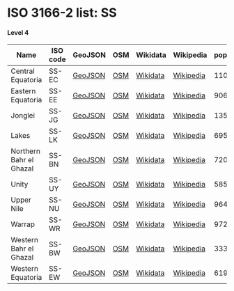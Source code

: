 # ISO 3166-2 list: SS


#### Level 4
Name | ISO code | GeoJSON | OSM | Wikidata | Wikipedia | population 
--- | --- | --- | --- | --- | --- | --- 
Central Equatoria | SS-EC | [GeoJSON](../../export/geojson/q7/iso2/SS/SS-EC.geojson) | [OSM](https://www.openstreetmap.org/relation/2190479) | [Wikidata](https://www.wikidata.org/wiki/Q487709) | [Wikipedia](http://en.wikipedia.org/wiki/en%3ACentral%20Equatoria) | 1103592
Eastern Equatoria | SS-EE | [GeoJSON](../../export/geojson/q7/iso2/SS/SS-EE.geojson) | [OSM](https://www.openstreetmap.org/relation/2190482) | [Wikidata](https://www.wikidata.org/wiki/Q488519) | [Wikipedia](http://en.wikipedia.org/wiki/en%3AEastern%20Equatoria) | 906126
Jonglei | SS-JG | [GeoJSON](../../export/geojson/q7/iso2/SS/SS-JG.geojson) | [OSM](https://www.openstreetmap.org/relation/2190481) | [Wikidata](https://www.wikidata.org/wiki/Q488904) | [Wikipedia](http://en.wikipedia.org/wiki/en%3AJonglei) | 1358602
Lakes | SS-LK | [GeoJSON](../../export/geojson/q7/iso2/SS/SS-LK.geojson) | [OSM](https://www.openstreetmap.org/relation/2190480) | [Wikidata](https://www.wikidata.org/wiki/Q491096) | [Wikipedia](http://en.wikipedia.org/wiki/en%3ALakes%2C%20Sudan) | 695730
Northern Bahr el Ghazal | SS-BN | [GeoJSON](../../export/geojson/q7/iso2/SS/SS-BN.geojson) | [OSM](https://www.openstreetmap.org/relation/2190520) | [Wikidata](https://www.wikidata.org/wiki/Q491111) | [Wikipedia](http://en.wikipedia.org/wiki/en%3ANorthern%20Bahr%20el%20Ghazal) | 720898
Unity | SS-UY | [GeoJSON](../../export/geojson/q7/iso2/SS/SS-UY.geojson) | [OSM](https://www.openstreetmap.org/relation/2190519) | [Wikidata](https://www.wikidata.org/wiki/Q319965) | [Wikipedia](http://en.wikipedia.org/wiki/en%3AUnity%20State) | 585801
Upper Nile | SS-NU | [GeoJSON](../../export/geojson/q7/iso2/SS/SS-NU.geojson) | [OSM](https://www.openstreetmap.org/relation/2190518) | [Wikidata](https://www.wikidata.org/wiki/Q487702) | [Wikipedia](http://en.wikipedia.org/wiki/en%3AUpper%20Nile%20%28state%29) | 964353
Warrap | SS-WR | [GeoJSON](../../export/geojson/q7/iso2/SS/SS-WR.geojson) | [OSM](https://www.openstreetmap.org/relation/2190521) | [Wikidata](https://www.wikidata.org/wiki/Q491138) | [Wikipedia](http://en.wikipedia.org/wiki/en%3AWarrap%20%28state%29) | 972928
Western Bahr el Ghazal | SS-BW | [GeoJSON](../../export/geojson/q7/iso2/SS/SS-BW.geojson) | [OSM](https://www.openstreetmap.org/relation/2190484) | [Wikidata](https://www.wikidata.org/wiki/Q332095) | [Wikipedia](http://en.wikipedia.org/wiki/en%3AWestern%20Bahr%20el%20Ghazal) | 333431
Western Equatoria | SS-EW | [GeoJSON](../../export/geojson/q7/iso2/SS/SS-EW.geojson) | [OSM](https://www.openstreetmap.org/relation/2190483) | [Wikidata](https://www.wikidata.org/wiki/Q319979) | [Wikipedia](http://en.wikipedia.org/wiki/en%3AWestern%20Equatoria) | 619029
